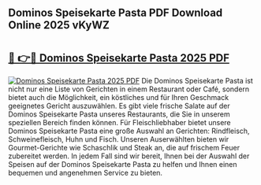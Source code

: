 ## Dominos Speisekarte Pasta PDF Download Online 2025 vKyWZ

# <h2><a href="http://gcbj50.nevu.top/?p=Dominos+Speisekarte+Pasta">🔗 👉🔴 Dominos Speisekarte Pasta 2025 PDF</a></h2>

[![Dominos Speisekarte Pasta 2025 PDF](https://i.imgur.com/dBaPXMq.png)](http://gcbj50.nevu.top/?p=Dominos+Speisekarte+Pasta)
Die Dominos Speisekarte Pasta ist nicht nur eine Liste von Gerichten in einem Restaurant oder Café, sondern bietet auch die Möglichkeit, ein köstliches und für Ihren Geschmack geeignetes Gericht auszuwählen. Es gibt viele frische Salate auf der Dominos Speisekarte Pasta unseres Restaurants, die Sie in unserem speziellen Bereich finden können. Für Fleischliebhaber bietet unsere Dominos Speisekarte Pasta eine große Auswahl an Gerichten: Rindfleisch, Schweinefleisch, Huhn und Fisch. Unseren Auserwählten bieten wir Gourmet-Gerichte wie Schaschlik und Steak an, die auf frischem Feuer zubereitet werden. In jedem Fall sind wir bereit, Ihnen bei der Auswahl der Speisen auf der Dominos Speisekarte Pasta zu helfen und Ihnen einen bequemen und angenehmen Service zu bieten.
